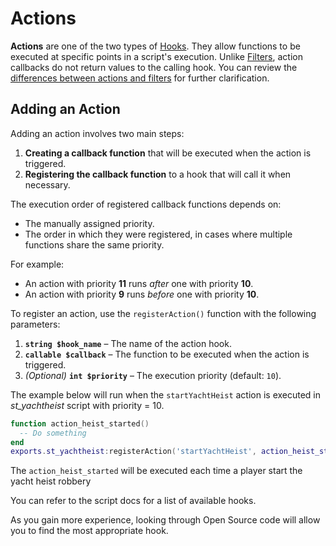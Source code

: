 # Actions

**Actions** are one of the two types of [Hooks](hooks). They allow functions to be executed at specific points in a script's execution. Unlike [Filters](filters), action callbacks do not return values to the calling hook. You can review the [differences between actions and filters](hooks#actions-vs-filters) for further clarification.

## Adding an Action

Adding an action involves two main steps:

1. **Creating a callback function** that will be executed when the action is triggered.
2. **Registering the callback function** to a hook that will call it when necessary.

The execution order of registered callback functions depends on:
* The manually assigned priority.
* The order in which they were registered, in cases where multiple functions share the same priority.

For example:
- An action with priority **11** runs *after* one with priority **10**.
- An action with priority **9** runs *before* one with priority **10**.

To register an action, use the `registerAction()` function with the following parameters:

1. **`string $hook_name`** – The name of the action hook.
2. **`callable $callback`** – The function to be executed when the action is triggered.
3. *(Optional)* **`int $priority`** – The execution priority (default: `10`).

The example below will run when the `startYachtHeist` action is executed in *st_yachtheist* script with priority = 10.

```lua
function action_heist_started()
  -- Do something
end
exports.st_yachtheist:registerAction('startYachtHeist', action_heist_started, 10)
```
The `action_heist_started` will be executed each time a player start the yacht heist robbery

You can refer to the script docs for a list of available hooks.

As you gain more experience, looking through Open Source code will allow you to find the most appropriate hook.
